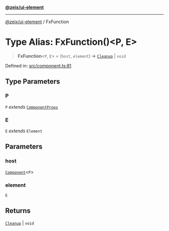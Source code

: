 [**@zeix/ui-element**](../README.md)

***

[@zeix/ui-element](../globals.md) / FxFunction

# Type Alias: FxFunction()\<P, E\>

> **FxFunction**\<`P`, `E`\> = (`host`, `element`) => [`Cleanup`](Cleanup.md) \| `void`

Defined in: [src/component.ts:81](https://github.com/zeixcom/ui-element/blob/ca211b4b90c507d609f4e96effa3624e9208d00e/src/component.ts#L81)

## Type Parameters

### P

`P` *extends* [`ComponentProps`](ComponentProps.md)

### E

`E` *extends* `Element`

## Parameters

### host

[`Component`](Component.md)\<`P`\>

### element

`E`

## Returns

[`Cleanup`](Cleanup.md) \| `void`
